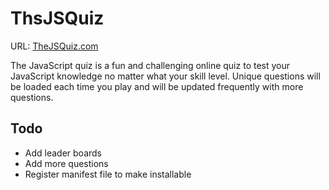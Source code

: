 # ThsJSQuiz

URL: [TheJSQuiz.com](http://www.thejsquiz.com "TheJSQuiz")

The JavaScript quiz is a fun and challenging online quiz to test your JavaScript knowledge no matter what your skill level. Unique questions will be loaded each time you play and will be updated frequently with more questions.

## Todo
- Add leader boards
- Add more questions
- Register manifest file to make installable